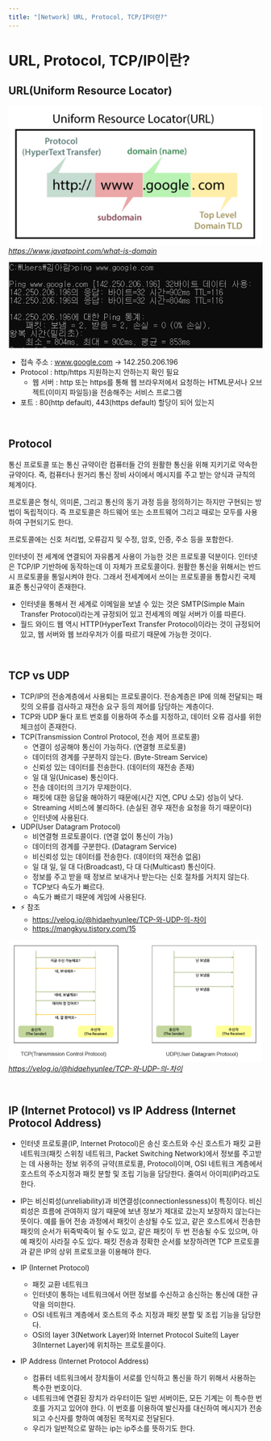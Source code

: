 ```yaml
---
title: "[Network] URL, Protocol, TCP/IP이란?"
---
```


# URL, Protocol, TCP/IP이란?


## URL(Uniform Resource Locator)

![missing](../assets/img/2022/221122_2.png)*https://www.javatpoint.com/what-is-domain*

![missing](../assets/img/2022/221122_3.png)
* 접속 주소 : www.google.com -> 142.250.206.196
* Protocol : http/https 지원하는지 안하는지 확인 필요
  - 웹 서버 : http 또는 https를 통해 웹 브라우저에서 요청하는 HTML문서나 오브젝트(이미지 파일등)을 전송해주는 서비스 프로그램
* 포트 : 80(http default), 443(https default) 할당이 되어 있는지

<br>

## Protocol

통신 프로토콜 또는 통신 규약이란 컴퓨터들 간의 원활한 통신을 위해 지키기로 약속한 규약이다. 즉, 컴퓨터나 원거리 통신 장비 사이에서 메시지를 주고 받는 양식과 규칙의 체계이다.

프로토콜은 형식, 의미론, 그리고 통신의 동기 과정 등을 정의하기는 하지만 구현되는 방법이 독립적이다. 즉 프로토콜은 하드웨어 또는 소프트웨어 그리고 때로는 모두를 사용하여 구현되기도 한다.

프로토콜에는 신호 처리법, 오류감지 및 수정, 암호, 인증, 주소 등을 포함한다.

인터넷이 전 세계에 연결되어 자유롭게 사용이 가능한 것은 프로토콜 덕분이다. 인터넷은 TCP/IP 기반하에 동작하는데 이 자체가 프로토콜이다. 원활한 통신을 위해서는 반드시 프로토콜을 통일시켜야 한다. 그래서 전세계에서 쓰이는 프로토콜을 통합시킨 국제 표준 통신규약이 존재한다. 

* 인터넷을 통해서 전 세계로 이메일을 보낼 수 있는 것은 SMTP(Simple Main Transfer Protocol)라는게 규정되어 있고 전세계의 메일 서버가 이를 따른다.
* 월드 와이드 웹 역시 HTTP(HyperText Transfer Protocol)이라는 것이 규정되어 있고, 웹 서버와 웹 브라우저가 이를 따르기 때문에 가능한 것이다.

<br>

## TCP vs UDP

* TCP/IP의 전송계층에서 사용퇴는 프로토콜이다. 전송계층은 IP에 의해 전달되는 패킷의 오류를 검사하고 재전송 요구 등의 제어를 담당하는 계층이다.
* TCP와 UDP 둘다 포트 번호를 이용하여 주소를 지정하고, 데이터 오류 검사를 위한 체크섬이 존재한다.
* TCP(Transmission Control Protocol, 전송 제어 프로토콜)
  - 연결이 성공해야 통신이 가능하다. (연결형 프로토콜)
  - 데이터의 경계를 구분하지 않는다. (Byte-Stream Service)
  - 신뢰성 있는 데이터를 전송한다. (데이터의 재전송 존재)
  - 일 대 일(Unicase) 통신이다.
  - 전송 데이터의 크기가 무제한이다.
  - 패킷에 대한 응답을 해야하기 때문에(시간 지연, CPU 소모) 성능이 낮다.
  - Streaming 서비스에 불리하다. (손실된 경우 재전송 요청을 하기 때문이다)
  - 인터넷에 사용된다.
* UDP(User Datagram Protocol)
  - 비연결형 프로토콜이다. (연결 없이 통신이 가능)
  - 데이터의 경계를 구분한다. (Datagram Service)
  - 비신뢰성 있는 데이터를 전송한다. (데이터의 재전송 없음)
  - 일 대 일, 일 대 다(Broadcast), 다 대 다(Multicast) 통신이다.
  - 정보를 주고 받을 때 정보르 보내거나 받는다는 신호 절차를 거치지 않는다.
  - TCP보다 속도가 빠르다.
  - 속도가 빠르기 때문에 게임에 사용된다.
* ⚡ 참조
  - <https://velog.io/@hidaehyunlee/TCP-와-UDP-의-차이>
  - <https://mangkyu.tistory.com/15>

![missing](../assets/img/2022/221122_4.png)*https://velog.io/@hidaehyunlee/TCP-와-UDP-의-차이*

<br>

## IP (Internet Protocol) vs IP Address (Internet Protocol Address)

* 인터넷 프로토콜(IP, Internet Protocol)은 송신 호스트와 수신 호스트가 패킷 교환 네트워크(패킷 스위칭 네트워크, Packet Switching Network)에서 정보를 주고받는 데 사용하는 정보 위주의 규약(프로토콜, Protocol)이며, OSI 네트워크 계층에서 호스트의 주소지정과 패킷 분할 및 조립 기능을 담당한다. 줄여서 아이피(IP)라고도 한다.
* IP는 비신뢰성(unreliability)과 비연결성(connectionlessness)이 특징이다. 비신뢰성은 흐름에 관여하지 않기 때문에 보낸 정보가 제대로 갔는지 보장하지 않는다는 뜻이다. 예를 들어 전송 과정에서 패킷이 손상될 수도 있고, 같은 호스트에서 전송한 패킷의 순서가 뒤죽박죽이 될 수도 있고, 같은 패킷이 두 번 전송될 수도 있으며, 아예 패킷이 사라질 수도 있다. 패킷 전송과 정확한 순서를 보장하려면 TCP 프로토콜과 같은 IP의 상위 프로토코을 이용해야 한다.

* IP (Internet Protocol)
  - 패킷 교환 네트워크
  - 인터넷이 통하는 네트워크에서 어떤 정보를 수신하고 송신하는 통신에 대한 규약을 의미한다.
  - OSI 네트워크 계층에서 호스트의 주소 지정과 패킷 분할 및 조립 기능을 담당한다.
  - OSI의 layer 3(Network Layer)와 Internet Protocol Suite의 Layer 3(Internet Layer)에 위치하는 프로토콜이다.
* IP Address (Internet Protocol Address)
  - 컴퓨터 네트워크에서 장치들이 서로를 인식하고 통신을 하기 위해서 사용하는 특수한 번호이다.
  - 네트워크에 연결된 장치가 라우터이든 일반 서버이든, 모든 기계는 이 특수한 번호를 가지고 있어야 한다. 이 번호를 이용하여 발신자를 대신하여 메시지가 전송되고 수신자를 향하여 예정된 목적지로 전달된다.
  - 우리가 일반적으로 말하는 ip는 ip주소를 뜻하기도 한다.

<br>
